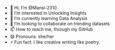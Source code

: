 - 👋 Hi, I’m @Mansi-2310
- 👀 I’m interested in Unlocking Insights
- 🌱 I’m currently learning Data Analysis
- 💞️ I’m looking to collaborate on trending datasets
- 📫 How to reach me, through my GitHub
- 😄 Pronouns: she/her
- ⚡ Fun fact: I like creative writing like poetry.

<!---
Mansi-2310/Mansi-2310 is a ✨ special ✨ repository because its `README.md` (this file) appears on your GitHub profile.
You can click the Preview link to take a look at your changes.
--->
